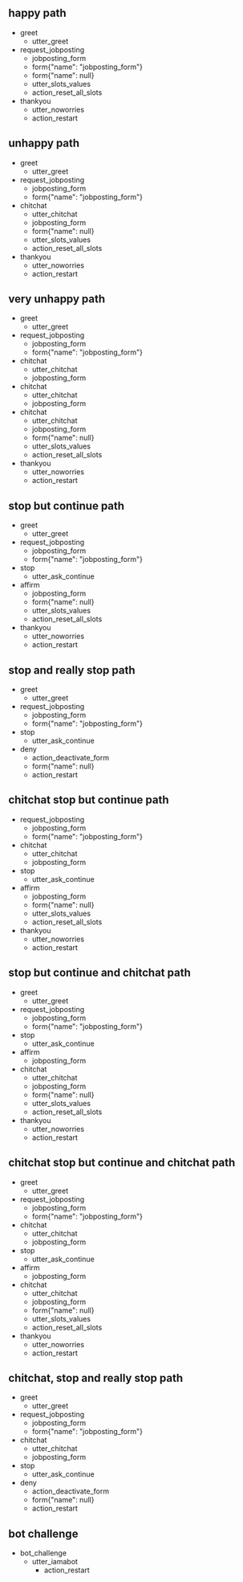 ## happy path
* greet
    - utter_greet
* request_jobposting
    - jobposting_form
    - form{"name": "jobposting_form"}
    - form{"name": null}
    - utter_slots_values
    - action_reset_all_slots
* thankyou
    - utter_noworries
    - action_restart

## unhappy path
* greet
    - utter_greet
* request_jobposting
    - jobposting_form
    - form{"name": "jobposting_form"}
* chitchat
    - utter_chitchat
    - jobposting_form
    - form{"name": null}
    - utter_slots_values
    - action_reset_all_slots
* thankyou
    - utter_noworries
    - action_restart

## very unhappy path
* greet
    - utter_greet
* request_jobposting
    - jobposting_form
    - form{"name": "jobposting_form"}
* chitchat
    - utter_chitchat
    - jobposting_form
* chitchat
    - utter_chitchat
    - jobposting_form
* chitchat
    - utter_chitchat
    - jobposting_form
    - form{"name": null}
    - utter_slots_values
    - action_reset_all_slots
* thankyou
    - utter_noworries
    - action_restart

## stop but continue path
* greet
    - utter_greet
* request_jobposting
    - jobposting_form
    - form{"name": "jobposting_form"}
* stop
    - utter_ask_continue
* affirm
    - jobposting_form
    - form{"name": null}
    - utter_slots_values
    - action_reset_all_slots
* thankyou
    - utter_noworries
    - action_restart

## stop and really stop path
* greet
    - utter_greet
* request_jobposting
    - jobposting_form
    - form{"name": "jobposting_form"}
* stop
    - utter_ask_continue
* deny
    - action_deactivate_form
    - form{"name": null}
    - action_restart

## chitchat stop but continue path
* request_jobposting
    - jobposting_form
    - form{"name": "jobposting_form"}
* chitchat
    - utter_chitchat
    - jobposting_form
* stop
    - utter_ask_continue
* affirm
    - jobposting_form
    - form{"name": null}
    - utter_slots_values
    - action_reset_all_slots
* thankyou
    - utter_noworries
    - action_restart

## stop but continue and chitchat path
* greet
    - utter_greet
* request_jobposting
    - jobposting_form
    - form{"name": "jobposting_form"}
* stop
    - utter_ask_continue
* affirm
    - jobposting_form
* chitchat
    - utter_chitchat
    - jobposting_form
    - form{"name": null}
    - utter_slots_values
    - action_reset_all_slots
* thankyou
    - utter_noworries
    - action_restart

## chitchat stop but continue and chitchat path
* greet
    - utter_greet
* request_jobposting
    - jobposting_form
    - form{"name": "jobposting_form"}
* chitchat
    - utter_chitchat
    - jobposting_form
* stop
    - utter_ask_continue
* affirm
    - jobposting_form
* chitchat
    - utter_chitchat
    - jobposting_form
    - form{"name": null}
    - utter_slots_values
    - action_reset_all_slots
* thankyou
    - utter_noworries
    - action_restart

## chitchat, stop and really stop path
* greet
    - utter_greet
* request_jobposting
    - jobposting_form
    - form{"name": "jobposting_form"}
* chitchat
    - utter_chitchat
    - jobposting_form
* stop
    - utter_ask_continue
* deny
    - action_deactivate_form
    - form{"name": null}
    - action_restart

## bot challenge
* bot_challenge
  - utter_iamabot
    - action_restart